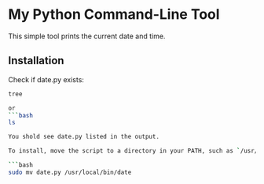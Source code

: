 # My Python Command-Line Tool

This simple tool prints the current date and time.

## Installation

Check if date.py exists:
```bash
tree

or
```bash
ls

You shold see date.py listed in the output.

To install, move the script to a directory in your PATH, such as `/usr/local/bin`:

```bash
sudo mv date.py /usr/local/bin/date
